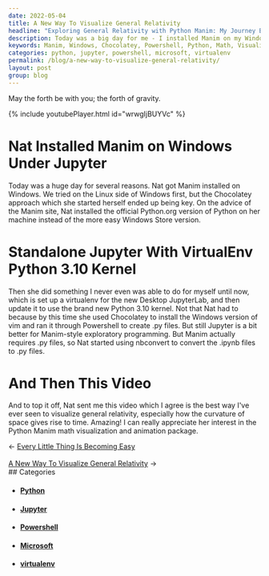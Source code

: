 ```yaml
---
date: 2022-05-04
title: A New Way To Visualize General Relativity
headline: "Exploring General Relativity with Python Manim: My Journey Begins"
description: Today was a big day for me - I installed Manim on my Windows machine, used Chocolatey to install vim, and Powershell to create .py files. To top it off, I sent a video that visualizes general relativity. I'm really enjoying exploring the Python Manim math visualization and animation package and all the possibilities it offers. Come join me on my journey and explore the wonders of Python Manim!
keywords: Manim, Windows, Chocolatey, Powershell, Python, Math, Visualization, Animation, General Relativity, Curvature, Space, Time, Virtualenv, JupyterLab
categories: python, jupyter, powershell, microsoft, virtualenv
permalink: /blog/a-new-way-to-visualize-general-relativity/
layout: post
group: blog
---
```



May the forth be with you; the forth of gravity.

{% include youtubePlayer.html id="wrwgIjBUYVc" %}

# Nat Installed Manim on Windows Under Jupyter

Today was a huge day for several reasons. Nat got Manim installed on Windows.
We tried on the Linux side of Windows first, but the Chocolatey approach which
she started herself ended up being key. On the advice of the Manim site, Nat
installed the official Python.org version of Python on her machine instead of
the more easy Windows Store version.

# Standalone Jupyter With VirtualEnv Python 3.10 Kernel

Then she did something I never even was able to do for myself until now, which
is set up a virtualenv for the new Desktop JupyterLab, and then update it to
use the brand new Python 3.10 kernel. Not that Nat had to because by this time
she used Chocolatey to install the Windows version of vim and ran it through
Powershell to create .py files. But still Jupyter is a bit better for
Manim-style exploratory programming. But Manim actually requires .py files, so
Nat started using nbconvert to convert the .ipynb files to .py files.

# And Then This Video

And to top it off, Nat sent me this video which I agree is the best way I've
ever seen to visualize general relativity, especially how the curvature of
space gives rise to time. Amazing! I can really appreciate her interest in the
Python Manim math visualization and animation package.


<div class="arrow-links"><div class="post-nav-prev"><span class="arrow">&larr;&nbsp;</span><a href="/blog/every-little-thing-is-becoming-easy/">Every Little Thing Is Becoming Easy</a></div> &nbsp; <div class="post-nav-next"><a href="/blog/a-new-way-to-visualize-general-relativity/">A New Way To Visualize General Relativity</a><span class="arrow">&nbsp;&rarr;</span></div></div>
## Categories

<ul>
<li><h4><a href='/python/'>Python</a></h4></li>
<li><h4><a href='/jupyter/'>Jupyter</a></h4></li>
<li><h4><a href='/powershell/'>Powershell</a></h4></li>
<li><h4><a href='/microsoft/'>Microsoft</a></h4></li>
<li><h4><a href='/virtualenv/'>virtualenv</a></h4></li></ul>